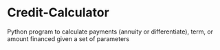 # Credit-Calculator
Python program to calculate payments (annuity or differentiate), term, or amount financed given a set of parameters
